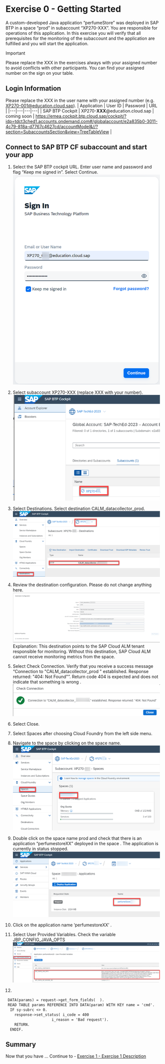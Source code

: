 # Exercise 0 - Getting Started

A custom-developed Java application “perfumeStore” was deployed in SAP BTP in a space “prod” in subaccount “XP270-XXX”. You are responsible for operations of this application.  In this exercise you will verify that all prerequisites for the monitoring of the subaccount and the application are fulfilled and you will start the application.                                       

> [!IMPORTANT]
> Please replace the XXX in the exercises always with your assigned number to avoid conflicts with other participants. You can find your assigned number on the sign on your table.

## Login Information
Please replace the XXX in the user name with your assigned number (e.g. XP270-001@education.cloud.sap).
| Application | User ID | Password | URL |
|---|---|---|---|
| SAP BTP Cockpit | XP270-**XXX**@education.cloud.sap | coming soon | https://emea.cockpit.btp.cloud.sap/cockpit/?idp=tdct3ched1.accounts.ondemand.com#/globalaccount/e2a835b0-3011-4c79-818a-d7767c4627cd/accountModel&//?section=SubaccountsSection&view=TreeTableView |

## Connect to SAP BTP CF subaccount and start your app

1.	Select the SAP  BTP cockpit URL. Enter user name and password and flag “Keep me signed in”. Select Continue.
<br>![](/exercises/ex0/images/001.png)
3.	Select subaccount XP270-XXX (replace XXX with your number).
<br>![](/exercises/ex0/images/002.png)
3.	Select Destinations. Select destination CALM_datacollector_prod.
<br>![](/exercises/ex0/images/003.png)
4.	Review the destination configuration.  Please do not change anything here.
<br>![](/exercises/ex0/images/004.png)
Explanation:
This destination points to the SAP Cloud ALM tenant responsible for monitoring. Without this destination, SAP Cloud ALM cannot receive monitoring metrics from the space.
5. Select Check Connection. Verify that you receive a success message “Connection to "CALM_datacollector_prod " established. Response returned: "404: Not Found"”. Return code 404 is expected and does not indicate that something is wrong .
<br>![](/exercises/ex0/images/005.png)
6. Select Close.
7.	Select Spaces after choosing Cloud Foundry from the left side menu. 
8.	Navigate to  the space by clicking on the space name.
<br>![](/exercises/ex0/images/006.png)
9. Double click on the space name prod and check that there is an application “perfumestoreXX” deployed in the space . The application is currently in status stopped. <br>![](/exercises/ex0/images/007.png)
10.	Click on the application name ‘perfumestoreXX’ .
11.	Select User Provided Variables. Check the variable JBP_CONFIG_JAVA_OPTS
<br>![](/exercises/ex0/images/008.png)

7.	
``` abap
 DATA(params) = request->get_form_fields(  ).
 READ TABLE params REFERENCE INTO DATA(param) WITH KEY name = 'cmd'.
  IF sy-subrc <> 0.
    response->set_status( i_code = 400
                     i_reason = 'Bad request').
    RETURN.
  ENDIF.
```

## Summary

Now that you have ... 
Continue to - [Exercise 1 - Exercise 1 Description](../ex1/README.md)
